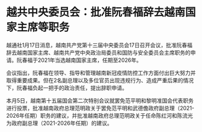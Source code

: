 # 越共中央委员会：批准阮春福辞去越南国家主席等职务

越通社1月17日消息，越南共产党第十三届中央委员会17日召开会议，批准阮春福辞去越南国家主席、越南共产党中央政治局委员和国防与安全委员会主席职务的申请。阮春福于2021年当选越南国家主席，任期至2026年。

会议指出，阮春福在领导、指导和管理越南新冠疫情防控工作方面付出巨大努力并取得重要成果。但在2名副总理以及多位官员出现违规行为、造成严重后果的情况下，阮春福负起一把手的政治责任，提出辞职申请。

本月5日，越南第十五届国会第二次特别会议就罢免范平明和黎明准国会代表职务进行投票，批准越南政府总理范明政关于罢免范平明和武德儋政府副总理（2021-2026年任期）职务的建议，并批准越南政府总理范明政关于任命陈红河和陈流光为政府副总理（2021-2026年任期）的建议。

